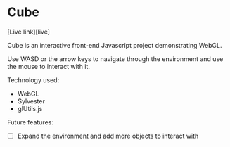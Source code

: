 # Cube

[Live link][live]

Cube is an interactive front-end Javascript project demonstrating WebGL.

Use WASD or the arrow keys to navigate through the environment and use the mouse to interact with it.

Technology used:

- WebGL
- Sylvester
- glUtils.js

Future features:
- [ ] Expand the environment and add more objects to interact with
